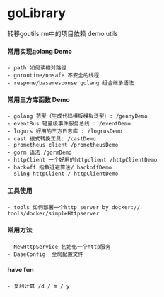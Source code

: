 # goLibrary
转移goutils rm中的项目依赖
demo utils
#### 常用实现golang Demo
    - path 如何读相对路径
    - goroutine/unsafe 不安全的线程
    - respone/baseresponse golang 组合继承语法 
#### 常用三方库函数 Demo
    - golang 范型（生成代码模板模拟泛型）: /gennyDemo
    - eventBus 轻量级事件服务总线 : /eventDemo
    - logurs 好用的三方日志库 : /logrusDemo
    - cast 根式转换工具: /castDemo
    - prometheus client /prometheusDemo
    - gorm 语法 /gormDemo
    - httpClient 一个好用的httpclient /httpClientDemo
    - backoff 指数退避算法/ backoffDemo
    - sling httpClient / httpClientDemo
#### 工具使用
    - tools 如何部署一个http server by docker:// tools/docker/simpleHttpserver
#### 常用方法
    - NewHttpService 初始化一个http服务
    - BaseConfig  全局配置文件
    
#### have fun
    - 复利计算 /d / m / y
    
        